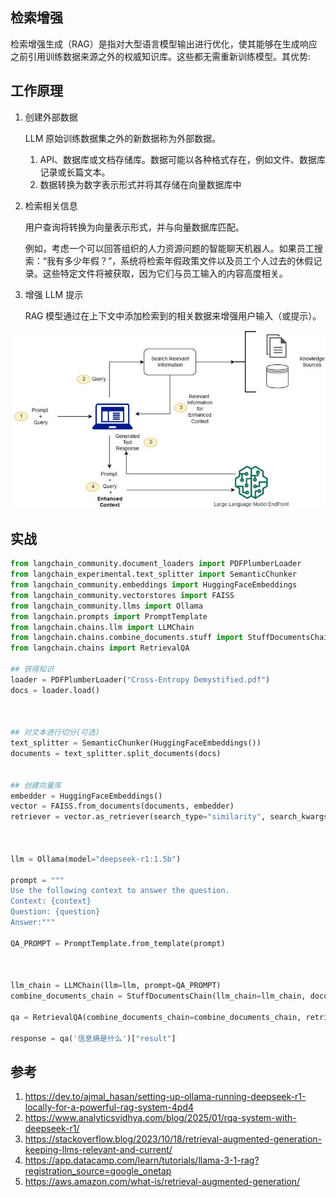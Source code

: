 
## 检索增强

检索增强生成（RAG）是指对大型语言模型输出进行优化，使其能够在生成响应之前引用训练数据来源之外的权威知识库。这些都无需重新训练模型。其优势:


## 工作原理
1. 创建外部数据

    LLM 原始训练数据集之外的新数据称为外部数据。

    1. API、数据库或文档存储库。数据可能以各种格式存在，例如文件、数据库记录或长篇文本。
    2. 数据转换为数字表示形式并将其存储在向量数据库中

2. 检索相关信息

    用户查询将转换为向量表示形式，并与向量数据库匹配。

    例如，考虑一个可以回答组织的人力资源问题的智能聊天机器人。如果员工搜索：“我有多少年假？”，系统将检索年假政策文件以及员工个人过去的休假记录。这些特定文件将被获取，因为它们与员工输入的内容高度相关。

3. 增强 LLM 提示

    RAG 模型通过在上下文中添加检索到的相关数据来增强用户输入（或提示）。


![alt text](检索增强/1.png)




## 实战


```python
from langchain_community.document_loaders import PDFPlumberLoader
from langchain_experimental.text_splitter import SemanticChunker
from langchain_community.embeddings import HuggingFaceEmbeddings
from langchain_community.vectorstores import FAISS
from langchain_community.llms import Ollama
from langchain.prompts import PromptTemplate
from langchain.chains.llm import LLMChain
from langchain.chains.combine_documents.stuff import StuffDocumentsChain
from langchain.chains import RetrievalQA

## 获得知识
loader = PDFPlumberLoader("Cross-Entropy Demystified.pdf")
docs = loader.load()



## 对文本进行切分(可选)
text_splitter = SemanticChunker(HuggingFaceEmbeddings())
documents = text_splitter.split_documents(docs)


## 创建向量库
embedder = HuggingFaceEmbeddings()
vector = FAISS.from_documents(documents, embedder)
retriever = vector.as_retriever(search_type="similarity", search_kwargs={"k": 3})



llm = Ollama(model="deepseek-r1:1.5b")

prompt = """
Use the following context to answer the question.
Context: {context}
Question: {question}
Answer:"""

QA_PROMPT = PromptTemplate.from_template(prompt)



llm_chain = LLMChain(llm=llm, prompt=QA_PROMPT)
combine_documents_chain = StuffDocumentsChain(llm_chain=llm_chain, document_variable_name="context")

qa = RetrievalQA(combine_documents_chain=combine_documents_chain, retriever=retriever)

response = qa('信息熵是什么')["result"]
```

## 参考
1. https://dev.to/ajmal_hasan/setting-up-ollama-running-deepseek-r1-locally-for-a-powerful-rag-system-4pd4
2. https://www.analyticsvidhya.com/blog/2025/01/rqa-system-with-deepseek-r1/
3. https://stackoverflow.blog/2023/10/18/retrieval-augmented-generation-keeping-llms-relevant-and-current/
4. https://app.datacamp.com/learn/tutorials/llama-3-1-rag?registration_source=google_onetap
5. https://aws.amazon.com/what-is/retrieval-augmented-generation/